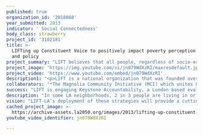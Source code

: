 ```yaml
---
published: true
organization_id: '2018068'
year_submitted: 2013
indicator: ' Social Connectedness'
body_class: strawberry
project_id: '3102181'
title: >-
  LIFTing up Constituent Voice to positively impact poverty perception practice
  and policy 
project_summary: "LIFT believes that all people, regardless of socio-economic status, need the following three-dimensional supports to overcome poverty’s cycle of crisis and move ahead in life: economic resources (money in our pocket); internal capabilities (self-confidence, problem solving skills ); strong community networks (people in our corner). When clients come to LIFT-LA for support (to secure housing, food security, employment, educational opportunities) they are immediately connected with a trained volunteer advocate who partners with them to navigate through the complex social service delivery systems and map to economic security.  LIFT-LA’s premise is that 1) we all have shaky ground moments, regardless of income, and deserve the same types of support in times of crisis— dignified and caring support; 2) constituent voice is needed to devise systems and allocate funds that will effectively move people out of the cycle of poverty; and 3) an empathetic response unleashes potential for both individual and institutional change. To turn up the volume on constituent voice to debunk the myths of poverty  and erect more sound policy, our big idea is to bring the constituent voice to the forefront of informing and reforming the way we address poverty in LA.\r\n\r\nMyth:  Poor people do not have a voice. Author and activist, Arundhati Roy states that \"there is no such thing as the voiceless. There are the deliberately silenced, or the preferably unheard.\" There is much that nonprofits can learn from the for profit sector about the benefits of acting on customer feedback. Companies, who are more responsive see profit margins 30-40% higher than those who do not take satisfaction into account. These gains are transferable to the human service delivery. The Gates Foundation, for instance, has found that the best way to test teacher effectiveness is, well, to ask the students. Furthermore, there is direct correlation with academic performance. Applied to our social service delivery system, it makes sense that if clients are able to rate their experience, it would inform and drive more efficient and effective programs that will better the outcomes for clients and communities. LIFT-LA will develop an interface (like a Yelp App) to scale constituent voice that the county can use to evaluate the effectiveness of their programs and expenditures, and that funders can use to guide their philanthropy. Social service delivery programs will be incentivized to properly serve their customer!\r\n\r\nMyth: Only poor people face life challenges. The reality is that life is complicated for everyone no matter what race, gender, income level, zip code. So much time is spent trying to keep the pieces together--with child care, lawyers, accountants, personal assistants, family and friends-- in order to keep up the appearance having it together. LIFT-LA’s Shaky Ground Moment campaign invites celebrities and high profile public figures (those who are at the forefront of keeping up appearances) to speak up about their shaky ground moments in order to uncover a shared understanding about what we all need in order to get by in crisis—moral and material support  from our networks. By elevating their voice in a way that we are not accustomed to, we strip down the sense that needing to reach out for support is a condition of poverty, while heightening the realization that a holistic and humanitarian response is as vital as material resources in times of need.  \r\n\r\nMyth: Poor people are weak and lazy and systems are there to help.  In reality, poverty is complicated and getting help should not be, but low-income individuals often find themselves lacking the knowledge of overcomplicated matrix of community resources to find solid footing. In order to challenge assumptions and change perception, LIFT has developed a simulation called LIFTopolis, a city where social service providers are understaffed, underfunded, and overburdened by unmanageable caseloads, much like what occurs in real life. The participants in this exercise—policymakers, philanthropists, social services professionals, etc—assume the identity, circumstances, budget, and goals of a real LIFT client navigating a room of service providers and trying to achieve their objectives (e.g. housing for the family, stable income, nutritional assistance for their children, etc). Through the experience participants gain a greater understanding of what low-income families need from a system, and they collectively build new solutions that can be taken to market and tested.\r\n\r\nGovernment did not design the social service system from a human-centered perspective, and thus is unable to address complicated and interconnected problems, or foster trusting relationships between service providers and the families that most need help.  The Shaky Ground Campaign, LIFT Yelp App, and the LIFTopolis simulation will bring the client voice and experience at the core of guiding practice and policy change.\r\n"
project_image: 'https://img.youtube.com/vi/jn079WdXzRI/maxresdefault.jpg'
project_video: 'https://www.youtube.com/embed/jn079WdXzRI'
description1: "<p>LIFT is a national organization that was founded over fourteen years ago.  Since its founding, LIFT has helped over 70,000 low income community members work side by side with volunteer advocates to help them achieve their goals. Today, LIFT operates 11 resource centers in Boston, Chicago, Los Angeles, New York, Philadelphia, and Washington D.C.. Over the last decade, LIFT has established a track record of success in supporting families on their path to economic security.  In Fiscal Year 2012, 730 advocates helped 11,000 individuals and families move forward on path to economic self-sufficiency. At a time when the economic climate makes the job market hard to enter, affordable housing hard to find, and resources hard to secure, LIFT is telling a different story for its clients. Last year, LIFT generated $13.7 million in wage increases, tax refunds, public benefits, and housing assistance for its clients, providing $1,245 in value for the average client.</p>\r\n \r\n<p>As David Bornstein wrote in the New York Times (January 2012), “If the American Dream is to be resuscitated for many of nation’s poor, there is a great deal that we can learn from LIFT.”  LIFT’s  socially innovative model has received national and local attention\r\n-In the NYTimes, Huffington Post, and other publications.\r\n-At gatherings of thought leaders like the Milken Global Conference, LA 2050's Meet Up on Income and Employment, and Chicago Ideas.\r\n-LIFT ED, Michelle Rhone-Collins, was also able to get a mention of LIFT-LA on HBO’s Enlightened\r\n-LIFT-LA has been on KIRN, Persian Radio, is soon to be on KPFK, and has garnered interest from KCRW field reporters—all with the idea of getting the stories of what our clients face daily in order to break the stereotypes and create understanding.</p>\r\n \r\n<p>After 5 years of feasibility study, a thorough environmental scan performed by Nike Irvin, and seed funding from the Goldhirsh Foundation, we have recently open up our landmark LA office in January 2013 with a beautiful ceremony held in March 2013.</p>\r\n \r\n<p>LIFT-LA’s executive director was able to secure space in the reputable and like-minded Magnolia Place Family Center.</p>\r\n \r\n<p>In the year since Michelle has been on board, she has built a strong board including Claire Hoffman, Eric Lodal, Cash Warren, Coddy Johnson, Carrie Southworth, Sonia Isaacs, Tonia Davis, Laura Smolowe, and Michael Muller. Together they have raised over $250,000 before doors opened.</p>\r\n \r\n<p>In the 8 weeks that we have been open, we have served 90 clients, and word of mouth has already kicked in with community members hearing about us from their neighbors, in churches, and at community gatherings.</p>\r\n \r\n<p>We have already reached our capacity for advocates with volunteers coming from USC, UC Irvine, Azusa Pacific University, University of Phoenix, and Loyola Law School.  Several other colleges and universities are seeking to partner with us when we have space to include additional volunteers.</p>"
collaborators: "*The Magnolia Community Initiative (MCI) which unites 80+ community organizations in an effort to create sustainable and scalable community improvement;\r\n*Propper Daley, a social impact agency that works with passionate individuals who have the personal, financial and/or social capital to champion meaningful causes and ideas;\r\n*David Bonbright of Keystone Accountability, an expert in gathering and analyzing constituent voice in order to improve performance and foster a culture of mutual accountability; \r\n*Technology and social media execs in Google, Facebook, Activision, and NALA Investments to capture the constituent voice feedback loop; \r\n*The County Board of Supervisors Office to participate in LIFTopolis and share evaluation findings.    "
success: "LIFT is engaging Keystone Accountability, a London based evaluation firm which helps nonprofits and foundations develop better ways of measuring and reporting social change, to develop and test its constituent voice system. Constituent voice is a groundbreaking program management tool that provides nonprofits with a way to measure performance against their intended results while fostering relationships of trust between staff/volunteers and their program participants. Nonprofit organizations working for social change lack a unifying performance management principle to ensure they are making progress towards their mission. Constituent Voice makes the perspectives of the people who are meant to enjoy the benefits of the social service– the primary constituents – visible to decision makers at the organization. The voices of participants should be central to performance measurement and decision-making. Constituent voice provides a constant stream of feedback data that organizations use to be accountable to the experiences of their constituents and improve performance. By combining feedback data with other evidence of results (e.g. job and housing placements, increased savings), constituent voice helps nonprofits discover which feedback is most predictive of participant and overall program success. The process includes: \r\n\r\n1) Collect Feedback: Ask constituents a rotating series of 2 to 5 questions after every meeting through a\r\nconfidential survey.\r\n2) Analyze Data: Interpret feedback alongside other data sets (e.g. economic outcomes, 3rd party evaluations, observations).\r\n3) Refine Program: Review program effectiveness and assess staff/volunteer performance against feedback data. Develop plans for improvement and highlight areas of success.\r\n4) Report Back to Constituents: Validate feedback and dialogue with respondents about the plan for improvement.\r\n5) Share with the Public: Report feedback results and program adjustments to clients, donors, partners, and the general public.\r\n\r\nLIFT-LA will utilize the data gathered through constituent voice to inform program design and improve overall performance. The feedback that clients provide through ongoing surveys will directly affect decision-making at all levels of the organization – from our top executives to program staff to volunteers. By comparing this work with economic outcome data, LIFT-LA will make adjustments that respond directly to the needs of our clients. We are committed to continually refining our program to ensure it provides the highest possible value to our clients.  \r\n\r\nLIFT-LA's proven humanitarian approach should receive attention from influencers in policy to rate their own programs, discover gaps, and consider adopting similar care-based strategies to their own service delivery systems.We will leverage our results to impact broader perception, policy, and practice in the social service sector - establishing LIFT as a leader in the conversation around effective approaches to fighting poverty.\r\n"
description: "In some LA neighborhoods, 2 in 3 people are living in or close to poverty! The problem is more than income, it is about the systems that fail to help families get a toehold, and ultimately, discourage them from achieving their goals. Services are often fragmented, bureaucratic, and are built on the stereotypes that uphold the belief that those with less resource are to blame for their circumstance. In contrast, what we find every day in LIFT offices is great resilience, resourcefulness, and endurance that exists in the face of tremendous challenges and stigmas of poverty. LIFT-LA knows that systems built on false premise of who poor people are and what poor people need perpetuate the cycle of poverty (50% of those who move out of poverty will fall back into poverty in a year’s time). It is due to this built-in shortsightedness that billions are spent annually in the fight against poverty without moving the needle significantly over the decade. This is an economic issue for all Angelenos, but also one of social connectedness. A critical piece of the puzzle is still missing: relationships and understanding, aka social capital. We have all faced moments of crisis in our lives when we relied on the guidance and emotional support of friends and family to help us overcome seemingly insurmountable challenges. Likewise, community members struggling with poverty need more than financial assistance; they need help accessing services; they need social connections and emotional supports; they need an empowered voice. \r\n\r\nLIFT-LA’s model features volunteerism, empathy, and resource connections that are client-centered attending to both immediate needs and long term aspirations. On average, LIFT helps clients secure 2.5 major outcomes – employment, housing, healthcare - per family. LIFT’s model has been vetted by the Robin Hood Foundation to have a ROI of 3:1. LIFT’s approach demonstrates how a human-oriented safety net system might work for LA.\r\n\r\nThe Shaky Ground Campaign combined with LIFTopolis helps to shift the perception of poverty to create the stage for client centered evaluation. Channels for developing empathy are created through our constituent voice strategies. The LIFT app will allow for clients to speak up about how well (or not) they have been helped by a given provider. Constituent Voice is at the forefront of innovation in the public sector; the world largest charity rater, Charity Navigator, recently added constituent voice to its new set of rating criteria. This rating informing philanthropy provides huge incentive for optimal service delivery which would in turn create a more economically just LA. This voice, when heeded, has the power to change policy to more effectively allocate tax and philanthropic dollars to create economic opportunities for individuals and transform communities. Empathy + Consumer driven evaluative measurement = Empowered change!\r\n"
vision: "LIFT-LA’s deployment of these strategies will provide a cutting-edge model for other nonprofits and government agencies to improve performance and adapt their programs to better meet constituent needs. In doing so, we will fundamentally change how we design and deploy social service programs throughout the county.   Through the Shaky Ground Campaign and LIFTopolis, by 2050, there will be a changed perception of people who are poor--- an important step that needs to be made in order to bring about effective policy. Because of being able to make connections to personal shaky ground moments, people will begin to break down the walls of \"other\" and start to think of what we all need when reaching out for help.  And then recognize, through LIFTopolis, that it is neither fair nor just that proper dignified treatment is not in place for people when most vulnerable. Constituent voice will provide the data for organizations to improve programs and the subsequent results needed to lead the conversation about effective solutions to the persistent problem of poverty. Client feedback will demonstrate how a welcoming office environment, trusting relationships, and exceptional customer service support client progress on the path to economic stability.  Constituent voice will prove that the “soft skills” that clients develop during their engagement with LIFT (self-confidence, problem solving) are not soft at all; they are what drives long-term change in clients’ lives.  \r\n\r\nBy incorporating constituent voice as the anchor of our evaluation strategy, by 2050, we will prove LIFT’s core hypothesis: If clients receive support across all three dimensions of well-being - economic, internal, and community - they will accelerate their economic gains and sustain them over time.  Funding, and tax dollars would be well spent in actually helping someone to move to a place of well being and stability, not just barely getting by. Together, we will raise the bar for the entire social service system – helping low-income families across the county achieve their dreams. Social service delivery programs will finally live up to its name, delivering individuals out of the cycle of poverty through social connectedness.\r\n\r\n\r\n"
cached_project_image: >-
  https://archive-assets.la2050.org/images/2013/lifting-up-constituent-voice-to-positively-impact-poverty-perception-practice-and-policy/img.youtube.com/vi/jn079WdXzRI/maxresdefault.jpg
youtube_video_identifier: jn079WdXzRI

---
```

